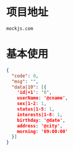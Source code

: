 
# 项目地址

`mockjs.com` 

# 基本使用

```json
{
  "code": 0,
  "msg": "",
  "data|10": [{
    'id|+1': '0',
    userName: '@cname',
    sex|1-2: 1,
    status|1-5: 1,
    interests|1-8: 1,
    birthday: '@date',
    address: '@city',
    morning: '09:00:00'
  }]
}
```
